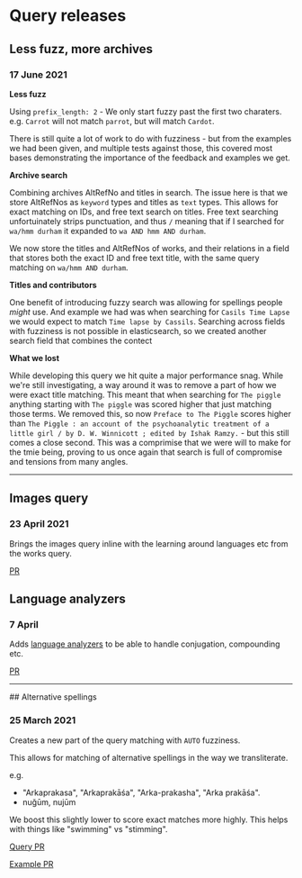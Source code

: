 # Query releases

## Less fuzz, more archives
### 17 June 2021

**Less fuzz**

Using `prefix_length: 2` - We only start fuzzy past the first two charaters. e.g. `Carrot` will not match `parrot`, but will match `Cardot`.

There is still quite a lot of work to do with fuzziness - but from the examples we had been given, and multiple tests against those, this covered most bases demonstrating the importance of the feedback and examples we get.

**Archive search** 

Combining archives AltRefNo and titles in search. The issue here is that we store AltRefNos as `keyword` types and titles as `text` types. This allows for exact matching on IDs, and free text search on titles. Free text searching unfortuinately strips punctuation, and thus `/` meaning that if I searched for `wa/hmm durham` it expanded to `wa AND hmm AND durham`.

We now store the titles and AltRefNos of works, and their relations in a field that stores both the exact ID and free text title, with the same query matching on `wa/hmm AND durham`.

**Titles and contributors**

One benefit of introducing fuzzy search was allowing for spellings people *might* use. And example we had was when searching for `Casils Time Lapse` we would expect to match `Time lapse by Cassils`. Searching across fields with fuzziness is not possible in elasticsearch, so we created another search field that combines the contect 

**What we lost**

While developing this query we hit quite a major performance snag. While we're still investigating, a way around it was to remove a part of how we were exact title matching. This meant that when searching for `The piggle` anything starting with `The piggle` was scored higher that just matching those terms. We removed this, so now `Preface to The Piggle` scores higher than `The Piggle : an account of the psychoanalytic treatment of a little girl / by D. W. Winnicott ; edited by Ishak Ramzy.` - but this still comes a close second. This was a comprimise that we were will to make for the tmie being, proving to us once again that search is full of compromise and tensions from many angles.

---

## Images query
### 23 April 2021

Brings the images query inline with the learning around languages etc 
from the works query.

[PR](https://github.com/wellcomecollection/rank/pull/35)

## Language analyzers
### 7 April

Adds [language analyzers](https://www.elastic.co/guide/en/elasticsearch/reference/current/analysis-lang-analyzer.html)
to be able to handle conjugation, compounding etc.

[PR](https://github.com/wellcomecollection/rank/pull/31)

---

## Alternative spellings
### 25 March 2021


Creates a new part of the query matching with `AUTO` fuzziness.

This allows for matching of alternative spellings in the way we transliterate.

e.g.
* "Arkaprakasa", "Arkaprakāśa", "Arka-prakasha", "Arka prakāśa".
* nuğūm, nujūm

We boost this slightly lower to score exact matches more highly.
This helps with things like "swimming" vs "stimming".


[Query PR](https://github.com/wellcomecollection/rank/pull/22)

[Example PR](https://github.com/wellcomecollection/rank/pull/23)